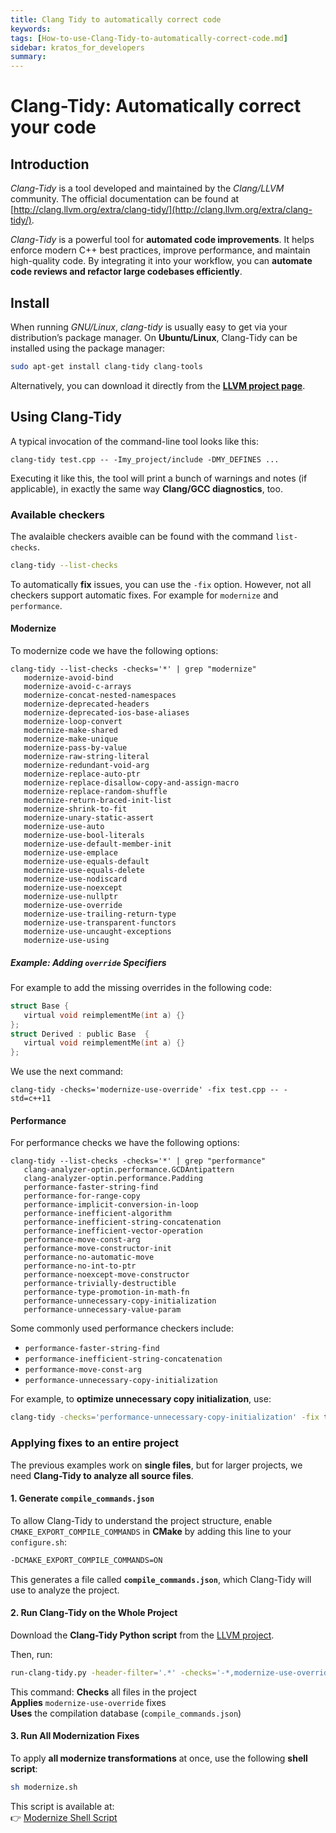 ```yaml
---
title: Clang Tidy to automatically correct code
keywords: 
tags: [How-to-use-Clang-Tidy-to-automatically-correct-code.md]
sidebar: kratos_for_developers
summary: 
---
```


# **Clang-Tidy: Automatically correct your code**

## **Introduction**

*Clang-Tidy* is a tool developed and maintained by the *Clang/LLVM* community. The official documentation can be found at [http://clang.llvm.org/extra/clang-tidy/](http://clang.llvm.org/extra/clang-tidy/). 

*Clang-Tidy* is a powerful tool for **automated code improvements**. It helps enforce modern C++ best practices, improve performance, and maintain high-quality code. By integrating it into your workflow, you can **automate code reviews and refactor large codebases efficiently**.

## **Install** 

When running *GNU/Linux*, *clang-tidy* is usually easy to get via your distribution’s package manager. On **Ubuntu/Linux**, Clang-Tidy can be installed using the package manager:

```sh
sudo apt-get install clang-tidy clang-tools
```
Alternatively, you can download it directly from the [**LLVM project page**](http://releases.llvm.org/download.html).

## **Using Clang-Tidy**
 
 A typical invocation of the command-line tool looks like this:
 
 ```console
 clang-tidy test.cpp -- -Imy_project/include -DMY_DEFINES ...
 ```
 
Executing it like this, the tool will print a bunch of warnings and notes (if applicable), in exactly the same way **Clang/GCC diagnostics**, too.
 
### Available checkers

The avalaible checkers avaible can be found with the command `list-checks`.
 
```sh
clang-tidy --list-checks
```
 
To automatically **fix** issues, you can use the `-fix` option. However, not all checkers support automatic fixes. For example for `modernize` and `performance`.
 
#### Modernize

To modernize code we have the following options:

 ```console
 clang-tidy --list-checks -checks='*' | grep "modernize"
    modernize-avoid-bind
    modernize-avoid-c-arrays
    modernize-concat-nested-namespaces
    modernize-deprecated-headers
    modernize-deprecated-ios-base-aliases
    modernize-loop-convert
    modernize-make-shared
    modernize-make-unique
    modernize-pass-by-value
    modernize-raw-string-literal
    modernize-redundant-void-arg
    modernize-replace-auto-ptr
    modernize-replace-disallow-copy-and-assign-macro
    modernize-replace-random-shuffle
    modernize-return-braced-init-list
    modernize-shrink-to-fit
    modernize-unary-static-assert
    modernize-use-auto
    modernize-use-bool-literals
    modernize-use-default-member-init
    modernize-use-emplace
    modernize-use-equals-default
    modernize-use-equals-delete
    modernize-use-nodiscard
    modernize-use-noexcept
    modernize-use-nullptr
    modernize-use-override
    modernize-use-trailing-return-type
    modernize-use-transparent-functors
    modernize-use-uncaught-exceptions
    modernize-use-using
 ```

##### **Example: Adding `override` Specifiers**

For example to add the missing overrides in the following code:
 
 ```c
 struct Base {
    virtual void reimplementMe(int a) {}
};
struct Derived : public Base  {
    virtual void reimplementMe(int a) {}
};
 ```
 
 We use the next command:
 
 ```console
 clang-tidy -checks='modernize-use-override' -fix test.cpp -- -std=c++11
 ```
 
#### Performance

For performance checks we have the following options:

 ```console
clang-tidy --list-checks -checks='*' | grep "performance"                                                                                                                                                                   
    clang-analyzer-optin.performance.GCDAntipattern
    clang-analyzer-optin.performance.Padding
    performance-faster-string-find
    performance-for-range-copy
    performance-implicit-conversion-in-loop
    performance-inefficient-algorithm
    performance-inefficient-string-concatenation
    performance-inefficient-vector-operation
    performance-move-const-arg
    performance-move-constructor-init
    performance-no-automatic-move
    performance-no-int-to-ptr
    performance-noexcept-move-constructor
    performance-trivially-destructible
    performance-type-promotion-in-math-fn
    performance-unnecessary-copy-initialization
    performance-unnecessary-value-param
 ```

Some commonly used performance checkers include:
- `performance-faster-string-find`
- `performance-inefficient-string-concatenation`
- `performance-move-const-arg`
- `performance-unnecessary-copy-initialization`

For example, to **optimize unnecessary copy initialization**, use:

```sh
clang-tidy -checks='performance-unnecessary-copy-initialization' -fix test.cpp
```

### **Applying fixes to an entire project**
The previous examples work on **single files**, but for larger projects, we need **Clang-Tidy to analyze all source files**.

#### **1. Generate `compile_commands.json`**
To allow Clang-Tidy to understand the project structure, enable `CMAKE_EXPORT_COMPILE_COMMANDS` in **CMake** by adding this line to your `configure.sh`:

```sh
-DCMAKE_EXPORT_COMPILE_COMMANDS=ON
```

This generates a file called **`compile_commands.json`**, which Clang-Tidy will use to analyze the project.

#### **2. Run Clang-Tidy on the Whole Project**
Download the **Clang-Tidy Python script** from the [LLVM project](https://github.com/llvm/llvm-project/blob/main/clang-tools-extra/clang-tidy/tool/run-clang-tidy.py).

Then, run:

```sh
run-clang-tidy.py -header-filter='.*' -checks='-*,modernize-use-override' -fix
```

This command:
**Checks** all files in the project  
**Applies** `modernize-use-override` fixes  
**Uses** the compilation database (`compile_commands.json`)

#### **3. Run All Modernization Fixes**
To apply **all modernize transformations** at once, use the following **shell script**:

```sh
sh modernize.sh
```

This script is available at:  
👉 [Modernize Shell Script](https://raw.githubusercontent.com/KratosMultiphysics/Documentation/master/Resources_files/Clang-tidy%20modernize/modernize.sh)

 
